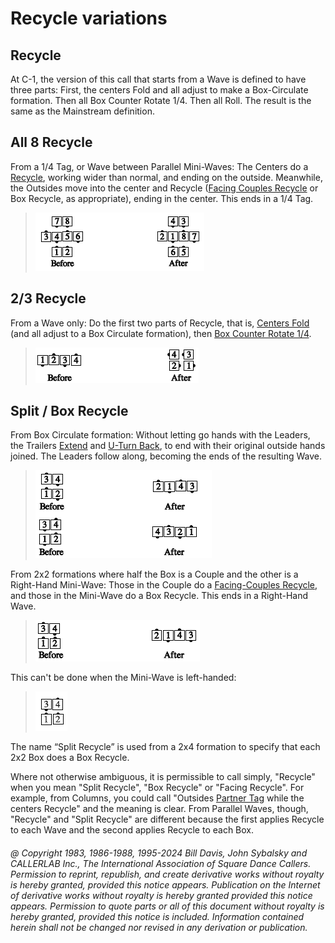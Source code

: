 
# Recycle variations

## Recycle

At C-1, the version of this call that starts from a Wave
is defined to have three parts:
First, the centers Fold and all adjust
to make a Box-Circulate formation. Then all Box Counter
Rotate 1/4. Then all Roll. 
The result is the same as the Mainstream definition.

## All 8 Recycle

From a 1/4 Tag, or Wave between Parallel Mini-Waves: 
The Centers do a [Recycle](../ms/recycle.md), working
wider than normal, and ending on the outside.
Meanwhile, the Outsides move into the center and Recycle
([Facing Couples Recycle](../a2/recycle.md) or
Box Recycle, as appropriate),
ending in the center. This ends in a 1/4 Tag.

>
> ![alt](all_eight_recycle.png)
>

## 2/3 Recycle

From a Wave only: Do the first two parts of Recycle, that is,
[Centers Fold](../ms/fold.md) (and all adjust to a Box Circulate formation),
then [Box Counter Rotate 1/4](../a2/box_counter_rotate.md).

>
> ![alt](2_3_recycle.png)
>

## Split / Box Recycle

From Box Circulate formation:
Without letting go hands with the Leaders, the Trailers
[Extend](../b2/extend.md) and
[U-Turn Back](../b1/turn_back.md), to end with their original
outside hands joined. The Leaders follow along, becoming
the ends of the resulting Wave.

>
> ![alt](box_split_recycle_1.png)
>

From 2x2 formations where half the Box is a Couple and
the other is a Right-Hand Mini-Wave: Those in the Couple
do a [Facing-Couples Recycle](../a2/recycle.md),
and those in the Mini-Wave
do a Box Recycle. This ends in a Right-Hand Wave.

>
> ![alt](box_split_recycle_2.png)
>

This can't be done when the Mini-Wave is left-handed:

>
> ![alt](box_split_recycle_3.png)
>

The name “Split Recycle” is used from a 2x4 formation
to specify that each 2x2 Box does a Box Recycle.

Where not otherwise ambiguous, it is permissible to call
simply, "Recycle" when you mean "Split Recycle", "Box Recycle" 
or "Facing Recycle".
For example, from Columns, you could call
"Outsides [Partner Tag](../a1/partner_tag.md)
while the centers Recycle" and the meaning is clear.
From Parallel Waves, though, "Recycle" and "Split Recycle"
are different because the first applies Recycle to
each Wave and the second applies Recycle to each Box.

###### @ Copyright 1983, 1986-1988, 1995-2024 Bill Davis, John Sybalsky and CALLERLAB Inc., The International Association of Square Dance Callers. Permission to reprint, republish, and create derivative works without royalty is hereby granted, provided this notice appears. Publication on the Internet of derivative works without royalty is hereby granted provided this notice appears. Permission to quote parts or all of this document without royalty is hereby granted, provided this notice is included. Information contained herein shall not be changed nor revised in any derivation or publication.
